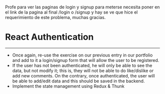 Profe para ver las paginas de login y signup para meterse necesita poner en el link de la pagina al final /login o /signup y hay se ve que hice el requerimiento de este problema, muchas gracias.

# React Authentication

---

- Once again, re-use the exercise on our previous entry in our portfolio and add to it a login/signup form that will allow the user to be registered.
- If the user has not been authenticated, he will only be able to see the data, but not modify it; this is, they will not be able to do like/dislike or add new comments. On the contrary, once authenticated, the user will be able to add/edit data and this should be saved in the backend.
- Implement the state management using Redux & Thunk

